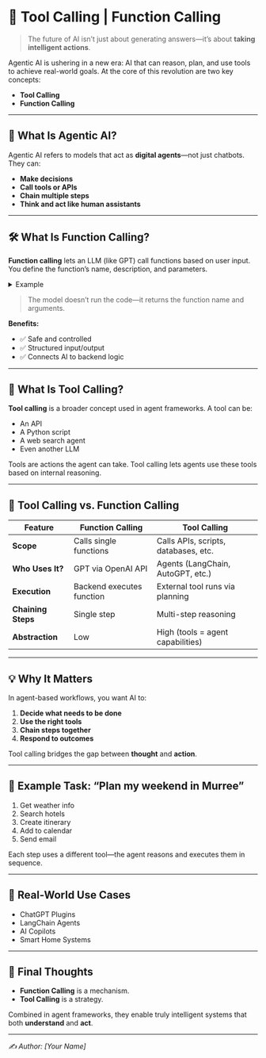 # 🧠 Tool Calling | Function Calling

> The future of AI isn’t just about generating answers—it’s about **taking intelligent actions**.

Agentic AI is ushering in a new era: AI that can reason, plan, and use tools to achieve real-world goals. At the core of this revolution are two key concepts:

- **Tool Calling**
- **Function Calling**

---

## 🤖 What Is Agentic AI?

Agentic AI refers to models that act as **digital agents**—not just chatbots. They can:

- **Make decisions**
- **Call tools or APIs**
- **Chain multiple steps**
- **Think and act like human assistants**

---

## 🛠️ What Is Function Calling?

**Function calling** lets an LLM (like GPT) call functions based on user input. You define the function’s name, description, and parameters.

<details>
<summary>Example</summary>

```json
{
    "name": "get_weather",
    "parameters": {
        "city": "Lahore"
    }
}
```
</details>

> The model doesn’t run the code—it returns the function name and arguments.

**Benefits:**
- ✅ Safe and controlled
- ✅ Structured input/output
- ✅ Connects AI to backend logic

---

## 🧰 What Is Tool Calling?

**Tool calling** is a broader concept used in agent frameworks. A tool can be:

- An API
- A Python script
- A web search agent
- Even another LLM

Tools are actions the agent can take. Tool calling lets agents use these tools based on internal reasoning.

---

## 🔄 Tool Calling vs. Function Calling

| Feature           | Function Calling            | Tool Calling                        |
|-------------------|----------------------------|-------------------------------------|
| **Scope**         | Calls single functions      | Calls APIs, scripts, databases, etc.|
| **Who Uses It?**  | GPT via OpenAI API          | Agents (LangChain, AutoGPT, etc.)   |
| **Execution**     | Backend executes function   | External tool runs via planning     |
| **Chaining Steps**| Single step                 | Multi-step reasoning                |
| **Abstraction**   | Low                         | High (tools = agent capabilities)   |

---

## 💡 Why It Matters

In agent-based workflows, you want AI to:

1. **Decide what needs to be done**
2. **Use the right tools**
3. **Chain steps together**
4. **Respond to outcomes**

Tool calling bridges the gap between **thought** and **action**.

---

## 📝 Example Task: “Plan my weekend in Murree”

1. Get weather info
2. Search hotels
3. Create itinerary
4. Add to calendar
5. Send email

Each step uses a different tool—the agent reasons and executes them in sequence.

---

## 🔧 Real-World Use Cases

- ChatGPT Plugins
- LangChain Agents
- AI Copilots
- Smart Home Systems

---

## 🧠 Final Thoughts

- **Function Calling** is a mechanism.
- **Tool Calling** is a strategy.

Combined in agent frameworks, they enable truly intelligent systems that both **understand** and **act**.

---

*✍️ Author: [Your Name]*